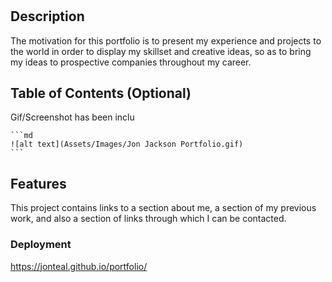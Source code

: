 # <Portfolio>

## Description
The motivation for this portfolio is to present my experience and projects to the world in order to display 
my skillset and creative ideas, so as to bring my ideas to prospective companies throughout my career. 
  
## Table of Contents (Optional)
Gif/Screenshot has been inclu

 
    ```md
    ![alt text](Assets/Images/Jon Jackson Portfolio.gif)
    ```


## Features
This project contains links to a section about me, a section of my previous work, and also a section of links through which I can be contacted.

### Deployment
https://jonteal.github.io/portfolio/


